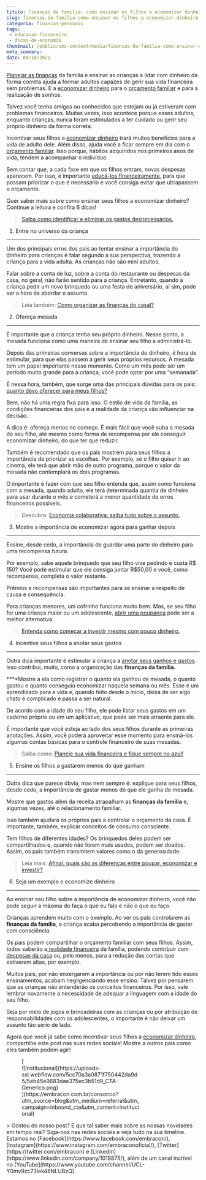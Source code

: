 ```yaml
---
titulo: Finanças da família: como ensinar os filhos a economizar dinheiro?
slug: financas-da-familia-como-ensinar-os-filhos-a-economizar-dinheiro
categoria: financas-pessoais
tags:
 - educacao-financeira
 - dicas-de-economia
thumbnail: /public/cms-content/media/financas-da-familia-como-ensinar-os-filhos-a-economizar-dinheiro.jpg
meta_summary: 
date: 04/10/2021
---
```

[Planejar as finanças](https://www.embracon.com.br/blog/planejamento-financeiro-um-guia-para-as-financas-nao-sairem-de-controle) da família e ensinar as crianças a lidar com dinheiro da forma correta ajuda a formar adultos capazes de gerir sua vida financeira sem problemas. E a [economizar dinheiro](https://www.embracon.com.br/blog/5-dicas-indispensaveis-para-voce-economizar-energia-eletrica) para o [orçamento familiar](https://www.embracon.com.br/blog/aprenda-como-montar-um-orcamento-familiar-em-5-passos) e para a realização de sonhos.

Talvez você tenha amigos ou conhecidos que estejam ou já estiveram com problemas financeiros. Muitas vezes, isso acontece porque esses adultos, enquanto crianças, nunca foram estimulados a ter cuidado ou gerir seu próprio dinheiro da forma correta.

Incentivar seus filhos a [economizar dinheiro](https://www.embracon.com.br/blog/como-fazer-um-planejamento-financeiro-para-o-casamento) trará muitos benefícios para a vida de adulto dele. Além disso, ajuda você a ficar sempre em dia com o [orçamento familiar](https://www.embracon.com.br/blog/planejamento-financeiro-um-guia-para-as-financas-nao-sairem-de-controle). Isso porque, hábitos adquiridos nos primeiros anos de vida, tendem a acompanhar o indivíduo.

Sem contar que, a cada fase em que os filhos entram, novas despesas aparecem. Por isso, é importante [educá-los financeiramente](https://www.embracon.com.br/blog/entenda-a-importancia-da-educacao-financeira-na-sua-vida), para que possam priorizar o que é necessário e você consiga evitar que ultrapassem o orçamento.

Quer saber mais sobre como ensinar seus filhos a economizar dinheiro? Continue a leitura e confira 6 dicas!

> [Saiba como identificar e eliminar os gastos desnecessários.](https://www.embracon.com.br/blog/como-identificar-e-eliminar-gastos-desnecessarios)

1. Entre no universo da criança
-------------------------------

Um dos principais erros dos pais ao tentar ensinar a importância do dinheiro para crianças é falar segundo a sua perspectiva, trazendo a criança para a vida adulta. As crianças não são mini adultos.

Falar sobre a conta de luz, sobre a conta do restaurante ou despesas da casa, no geral, não farão sentido para a criança. Entretanto, quando a criança pedir um novo brinquedo ou uma festa de aniversário, aí sim, pode ser a hora de abordar o assunto.

> Leia também: [Como organizar as finanças do casal?](https://www.embracon.com.br/blog/como-organizar-as-financas-do-casal)

2. Ofereça mesada
-----------------

É importante que a criança tenha seu próprio dinheiro. Nesse ponto, a mesada funciona como uma maneira de ensinar seu filho a administrá-lo.

Depois das primeiras conversas sobre a importância do dinheiro, é hora de estimular, para que elas passem a gerir seus próprios recursos. A mesada tem um papel importante nesse momento. Como um mês pode ser um período muito grande para a criança, você pode optar por uma “semanada”.

É nessa hora, também, que surge uma das principais dúvidas para os pais: [quanto devo oferecer para meus filhos?](https://www.embracon.com.br/blog/seu-filho-recebe-mesada-descubra-o-valor-ideal-para-cada-idade)

Bem, não há uma regra fixa para isso. O estilo de vida da família, as condições financeiras dos pais e a realidade da criança vão influenciar na decisão.

A dica é: ofereça menos no começo. É mais fácil que você suba a mesada do seu filho, até mesmo como forma de recompensa por ele conseguir economizar dinheiro, do que ter que reduzir.

Também é recomendado que os pais mostrem para seus filhos a importância de priorizar as escolhas. Por exemplo, se o filho quiser ir ao cinema, ele terá que abrir mão de outro programa, porque o valor da mesada não contemplará os dois programas.

O importante é fazer com que seu filho entenda que, assim como funciona com a mesada, quando adulto, ele terá determinada quantia de dinheiro para usar durante o mês e cometerá a menor quantidade de erros financeiros possíveis.

> Descubra: [Economia colaborativa: saiba tudo sobre o assunto.](https://www.embracon.com.br/blog/economia-colaborativa-saiba-tudo-sobre-o-assunto)

3. Mostre a importância de economizar agora para ganhar depois
--------------------------------------------------------------

Ensine, desde cedo, a importância de guardar uma parte do dinheiro para uma recompensa futura.

Por exemplo, sabe aquele brinquedo que seu filho vive pedindo e custa R$ 150? Você pode estimular que ele consiga juntar R$50,00 e você, como recompensa, completa o valor restante.

Prêmios e recompensas são importantes para se ensinar a respeito de causa e consequência.

Para crianças menores, um cofrinho funciona muito bem. Mas, se seu filho for uma criança maior ou um adolescente, [abrir uma poupança](https://www.embracon.com.br/blog/reserva-financeira-como-preparar-a-sua) pode ser a melhor alternativa.

> [Entenda como começar a investir mesmo com pouco dinheiro.](https://www.embracon.com.br/blog/entenda-como-comecar-a-investir-mesmo-com-pouco-dinheiro)

4. Incentive seus filhos a anotar seus gastos
---------------------------------------------

Outra dica importante é estimular a criança a [anotar seus ganhos e gastos](https://www.embracon.com.br/blog/conheca-o-consumo-consciente-e-saiba-por-que-ele-faz-bem-para-o-seu-bolso). Isso contribui, muito, como a organização das **finanças da família.**

**‍**Mostre a ela como registrar o quanto ela ganhou de mesada, o quanto gastou e quanto conseguiu economizar naquela semana ou mês. Esse é um aprendizado para a vida e, quando feito desde o início, deixa de ser algo chato e complicado e passa a ser natural.

De acordo com a idade do seu filho, ele pode listar seus gastos em um caderno próprio ou em um aplicativo, que pode ser mais atraente para ele.

É importante que você esteja ao lado dos seus filhos durante as primeiras anotações. Assim, você poderá aproveitar esse momento para ensiná-los algumas contas básicas para o controle financeiro de suas mesadas.

> Saiba como: [Planeje sua vida financeira e fique sempre no azul!](https://www.embracon.com.br/blog/planeje-sua-vida-financeira-e-fique-sempre-no-azul)

5. Ensine os filhos a gastarem menos do que ganham
--------------------------------------------------

Outra dica que parece óbvia, mas nem sempre é: explique para seus filhos, desde cedo, a importância de gastar menos do que ele ganha de mesada.

Mostre que gastos além da receita atrapalham as **finanças da família** e, algumas vezes, até o relacionamento familiar.

Isso também ajudará os próprios pais a controlar o orçamento da casa. É importante, também, explicar conceitos de consumo consciente.

Tem filhos de diferentes idades? Os brinquedos deles podem ser compartilhados e, quando não forem mais usados, podem ser doados. Assim, os pais também transmitem valores como o da generosidade.

> Leia mais: [Afinal, quais são as diferenças entre poupar, economizar e investir?](https://www.embracon.com.br/blog/afinal-quais-sao-as-diferencas-entre-poupar-economizar-e-investir)

6. Seja um exemplo e economize dinheiro
---------------------------------------

Ao ensinar seu filho sobre a importância de economizar dinheiro, você não pode seguir a máxima do faça o que eu falo e não o que eu faço.

Crianças aprendem muito com o exemplo. Ao ver os pais controlarem as **finanças da família**, a criança acaba percebendo a importância de gastar com consciência.

Os pais podem compartilhar o orçamento familiar com seus filhos. Assim, todos saberão a[ realidade financeira](https://www.embracon.com.br/blog/7-dicas-para-comecar-a-sua-organizacao-financeira) da família, podendo contribuir com [despesas da casa](https://www.embracon.com.br/blog/quais-sao-as-despesas-superfluas-que-podem-ser-cortadas-do-dia-a-dia) ou, pelo menos, para a redução das contas que estiverem altas, por exemplo.

Muitos pais, por não enxergarem a importância ou por não terem tido esses ensinamentos, acabam negligenciando esse ensino. Talvez por pensarem que as crianças não entenderão os conceitos financeiros. Por isso, vale lembrar novamente a necessidade de adequar a linguagem com a idade do seu filho.

Seja por meio de jogos e brincadeiras com as crianças ou por atribuição de responsabilidades com os adolescentes, o importante é não deixar um assunto tão sério de lado.

Agora que você já sabe como incentivar seus filhos a [economizar dinheiro](https://www.embracon.com.br/blog/como-identificar-e-eliminar-gastos-desnecessarios), compartilhe este post nas suas redes sociais! Mostre a outros pais como eles também podem agir!

<figure class="w-richtext-figure-type-image w-richtext-align-center" style="max-width:310px">[<div>![Institucional](https://uploads-ssl.webflow.com/5cc70a3a0871f750442da9d5/5eb45e9683dae375ec3b51d9_CTA-Generico.png)</div>](https://embracon.com.br/consorcio?utm_source=blog&utm_medium=referral&utm_campaign=inbound_cta&utm_content=institucional)</figure>> Gostou do nosso post? E que tal saber mais sobre as nossas novidades em tempo real? Siga-nos nas redes sociais e veja tudo na sua timeline. Estamos no [Facebook](https://www.facebook.com/embracon/), [Instagram](https://www.instagram.com/embraconoficial/), [Twitter](https://twitter.com/embracon) e [LinkedIn](https://www.linkedin.com/company/1018875/), além de um canal incrível no [YouTube](https://www.youtube.com/channel/UCL-Y0mv9zc73Iek48NLUBzQ).
